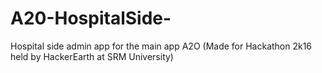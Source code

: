 # A20-HospitalSide-
Hospital side admin app for the main app A2O (Made for Hackathon 2k16 held by HackerEarth at SRM University)
